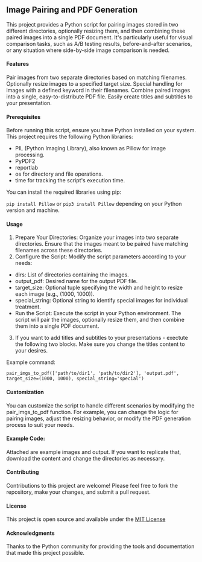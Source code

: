 
## Image Pairing and PDF Generation
This project provides a Python script for pairing images stored in two different directories, optionally resizing them, and then combining these paired images into a single PDF document. It's particularly useful for visual comparison tasks, such as A/B testing results, before-and-after scenarios, or any situation where side-by-side image comparison is needed.

#### Features
Pair images from two separate directories based on matching filenames.
Optionally resize images to a specified target size.
Special handling for images with a defined keyword in their filenames.
Combine paired images into a single, easy-to-distribute PDF file.
Easily create titles and subtitles to your presentation. 

#### Prerequisites
Before running this script, ensure you have Python installed on your system. This project requires the following Python libraries:

- PIL (Python Imaging Library), also known as Pillow for image processing.
- PyPDF2
- reportlab
- os for directory and file operations.
- time for tracking the script's execution time.

You can install the required libraries using pip:

` pip install Pillow ` or `pip3 install Pillow` depending on your Python version and machine.

#### Usage

1. Prepare Your Directories: Organize your images into two separate directories. Ensure that the images meant to be paired have matching filenames across these directories.
2. Configure the Script: Modify the script parameters according to your needs:
- dirs: List of directories containing the images.
- output_pdf: Desired name for the output PDF file.
- target_size: Optional tuple specifying the width and height to resize each image (e.g., (1000, 1000)).
- special_string: Optional string to identify special images for individual treatment.
- Run the Script: Execute the script in your Python environment. The script will pair the images, optionally resize them, and then combine them into a single PDF document.
3. If you want to add titles and subtitles to your presentations - exectute the following two blocks. Make sure you change the titles content to your desires.

Example command:

` pair_imgs_to_pdf(['path/to/dir1', 'path/to/dir2'], 'output.pdf', target_size=(1000, 1000), special_string='special') `

#### Customization
You can customize the script to handle different scenarios by modifying the pair_imgs_to_pdf function. For example, you can change the logic for pairing images, adjust the resizing behavior, or modify the PDF generation process to suit your needs.


#### Example Code:

Attached are example images and output. If you want to replicate that, download the content and change the directories as necessary.

#### Contributing
Contributions to this project are welcome! Please feel free to fork the repository, make your changes, and submit a pull request.

#### License
This project is open source and available under the [MIT License](https://opensource.org/license/mit/)

#### Acknowledgments
Thanks to the Python community for providing the tools and documentation that made this project possible.

